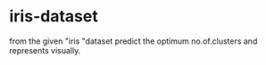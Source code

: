 # iris-dataset
from the given "iris "dataset predict the optimum no.of.clusters and represents visually.
